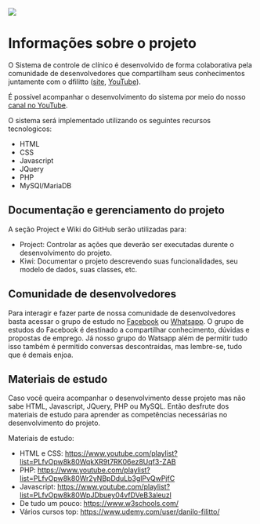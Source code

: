 ![](/imagens/Sistema%20de%20controle%20cl%C3%ADnico.jpg)
# Informações sobre o projeto
O Sistema de controle de clínico é desenvolvido de forma colaborativa pela comunidade de desenvolvedores que compartilham seus conhecimentos juntamente com o dfilitto ([site](https://dfilitto.com.br/), [YouTube](https://www.youtube.com/danilofilittoppr)).

É possível acompanhar o desenvolvimento do sistema por meio do nosso [canal no YouTube](http://www.youtube.com/channel/UCryuJNaryiAa4vQaO2_RXtw?sub_confirmation=1).

O sistema será implementado utilizando os seguintes recursos tecnologicos:
- HTML
- CSS
- Javascript
- JQuery
- PHP
- MySQl/MariaDB

## Documentação e gerenciamento do projeto
A seção Project e Wiki do GitHub serão utilizadas para:
- Project: Controlar as ações que deverão ser executadas durente o desenvolvimento do projeto.
- Kiwi: Documentar o projeto descrevendo suas funcionalidades, seu modelo de dados, suas classes, etc.

## Comunidade de desenvolvedores
Para interagir e fazer parte de nossa comunidade de desenvolvedores basta acessar o grupo de estudo no [Facebook](https://www.facebook.com/groups/186542395025177/) ou [Whatsapp](https://chat.whatsapp.com/LMXJkdHOwLyF9X0FyKcjTl). O grupo de estudos do Facebook é destinado a compartilhar conhecimento, dúvidas e propostas de emprego. Já nosso grupo do Watsapp além de permitir tudo isso também é permitido conversas descontraidas, mas lembre-se, tudo que é demais enjoa.

## Materiais de estudo

Caso você queira acompanhar o desenvolvimento desse projeto mas não sabe HTML, Javascript, JQuery, PHP ou MySQL. Então desfrute dos materiais de estudo para aprender as competências necessárias no desenvolvimento do projeto.

Materiais de estudo:
- HTML e CSS: https://www.youtube.com/playlist?list=PLfvOpw8k80WqkXR9t7RK06ez8Uqf3-ZAB 
- PHP: https://www.youtube.com/playlist?list=PLfvOpw8k80Wr2yNBpDduLb3glPvQwPjfC
- Javascript: https://www.youtube.com/playlist?list=PLfvOpw8k80WpJDbuey04vfDVeB3aleuzl
- De tudo um pouco: https://www.w3schools.com/
- Vários cursos top: https://www.udemy.com/user/danilo-filitto/
